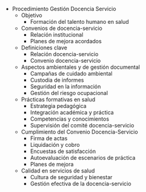 - Procedimiento Gestión Docencia Servicio
  - Objetivo
    - Formación del talento humano en salud
  - Convenios de docencia-servicio
    - Relación institucional
    - Planes de mejora acordados
  - Definiciones clave
    - Relación docencia-servicio
    - Convenio docencia-servicio
  - Aspectos ambientales y de gestión documental
    - Campañas de cuidado ambiental
    - Custodia de informes
    - Seguridad en la información
    - Gestión del riesgo ocupacional
  - Prácticas formativas en salud
    - Estrategia pedagógica
    - Integración académica y práctica
    - Competencias y conocimientos
    - Supervisión del comité docencia-servicio
  - Cumplimiento del Convenio Docencia-Servicio
    - Firma de actas
    - Liquidación y cobro
    - Encuestas de satisfacción
    - Autoevaluación de escenarios de práctica
    - Planes de mejora
  - Calidad en servicios de salud
    - Cultura de seguridad y bienestar
    - Gestión efectiva de la docencia-servicio